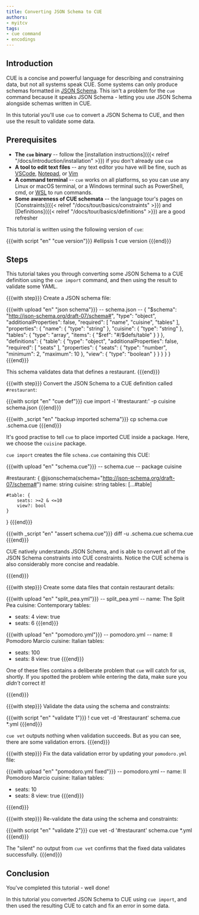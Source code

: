 ```yaml
---
title: Converting JSON Schema to CUE
authors:
- myitcv
tags:
- cue command
- encodings
---
```


## Introduction

CUE is a concise and powerful language for describing and constraining data, but
not all systems speak CUE. Some systems can only produce schemas formatted in
[JSON Schema](https://json-schema.org/). This isn't a problem for the `cue`
command because it speaks JSON Schema - letting you use JSON Schema alongside
schemas written in CUE.

In this tutorial you'll use `cue` to convert a JSON Schema to CUE,
and then use the result to validate some data.

## Prerequisites

- **The `cue` binary** --
  follow the [installation instructions]({{< relref "/docs/introduction/installation" >}})
  if you don't already use `cue`
- **A tool to edit text files** --
  any text editor you have will be fine, such as
  [VSCode](https://code.visualstudio.com/),
  [Notepad](https://apps.microsoft.com/detail/9msmlrh6lzf3), or
  [Vim](https://www.vim.org/download.php)
- **A command terminal** --
  `cue` works on all platforms, so you can use any Linux or macOS terminal,
  or a Windows terminal such as PowerShell, cmd, or
  [WSL](https://learn.microsoft.com/en-us/windows/wsl/install)
  to run commands.
- **Some awareness of CUE schemata** --
  the language tour's pages on
  [Constraints]({{< relref "/docs/tour/basics/constraints" >}}) and
  [Definitions]({{< relref "/docs/tour/basics/definitions" >}}) are a good refresher

This tutorial is written using the following version of `cue`:

{{{with script "en" "cue version"}}}
#ellipsis 1
cue version
{{{end}}}

## Steps

This tutorial takes you through converting some JSON Schema to a CUE definition
using the `cue import` command,
and then using the result to validate some YAML.

{{{with step}}}
Create a JSON schema file:

{{{with upload "en" "json schema"}}}
-- schema.json --
{
    "$schema": "http://json-schema.org/draft-07/schema#",
    "type": "object",
    "additionalProperties": false,
    "required": [
        "name",
        "cuisine",
        "tables"
    ],
    "properties": {
        "name": {
            "type": "string"
        },
        "cuisine": {
            "type": "string"
        },
        "tables": {
            "type": "array",
            "items": {
                "$ref": "#/$defs/table"
            }
        }
    },
    "definitions": {
        "table": {
            "type": "object",
            "additionalProperties": false,
            "required": [
                "seats"
            ],
            "properties": {
                "seats": {
                    "type": "number",
                    "minimum": 2,
                    "maximum": 10
                },
                "view": {
                    "type": "boolean"
                }
            }
        }
    }
}
{{{end}}}

This schema validates data that defines a restaurant.
{{{end}}}

{{{with step}}}
Convert the JSON Schema to a CUE definition called `#restaurant`:

{{{with script "en" "cue def"}}}
cue import -l '#restaurant:' -p cuisine schema.json
{{{end}}}

{{{with _script "en" "backup imported schema"}}}
cp schema.cue .schema.cue
{{{end}}}

It's good practise to tell `cue` to place imported CUE inside a package.
Here, we choose the `cuisine` package.

`cue import` creates the file `schema.cue` containing this CUE:

{{{with upload "en" "schema.cue"}}}
-- schema.cue --
package cuisine

#restaurant: {
	@jsonschema(schema="http://json-schema.org/draft-07/schema#")
	name:    string
	cuisine: string
	tables: [...#table]

	#table: {
		seats: >=2 & <=10
		view?: bool
	}
}
{{{end}}}

{{{with _script "en" "assert schema.cue"}}}
diff -u .schema.cue schema.cue
{{{end}}}

CUE natively understands JSON Schema, and is able to convert all of the JSON
Schema constraints into CUE constraints. Notice the CUE schema is also
considerably more concise and readable.

{{{end}}}

{{{with step}}}
Create some data files that contain restaurant details:

{{{with upload "en" "split_pea.yml"}}}
-- split_pea.yml --
name: The Split Pea
cuisine: Contemporary
tables:
  - seats: 4
    view: true
  - seats: 6
{{{end}}}

{{{with upload "en" "pomodoro.yml"}}}
-- pomodoro.yml --
name: Il Pomodoro Marcio
cuisine: Italian
tables:
  - seats: 100
  - seats: 8
    view: true
{{{end}}}

One of these files contains a deliberate problem that `cue` will catch for us,
shortly.  If you spotted the problem while entering the data, make sure you
*didn't* correct it!

{{{end}}}

{{{with step}}}
Validate the data using the schema and constraints:

{{{with script "en" "validate 1"}}}
! cue vet -d '#restaurant' schema.cue *.yml
{{{end}}}

`cue vet` outputs nothing when validation succeeds. But as you can see, there
are some validation errors.
{{{end}}}

{{{with step}}}
Fix the data validation error by updating your `pomodoro.yml` file:

{{{with upload "en" "pomodoro.yml fixed"}}}
-- pomodoro.yml --
name: Il Pomodoro Marcio
cuisine: Italian
tables:
  - seats: 10
  - seats: 8
    view: true
{{{end}}}

{{{end}}}

{{{with step}}}
Re-validate the data using the schema and constraints:

{{{with script "en" "validate 2"}}}
cue vet -d '#restaurant' schema.cue *.yml
{{{end}}}

The "silent" no output from `cue vet` confirms that the fixed data validates successfully.
{{{end}}}

## Conclusion

You've completed this tutorial - well done!

In this tutorial you converted JSON Schema to CUE using `cue import`, and then
used the resulting CUE to catch and fix an error in some data.

<!--
## Related content
-->
